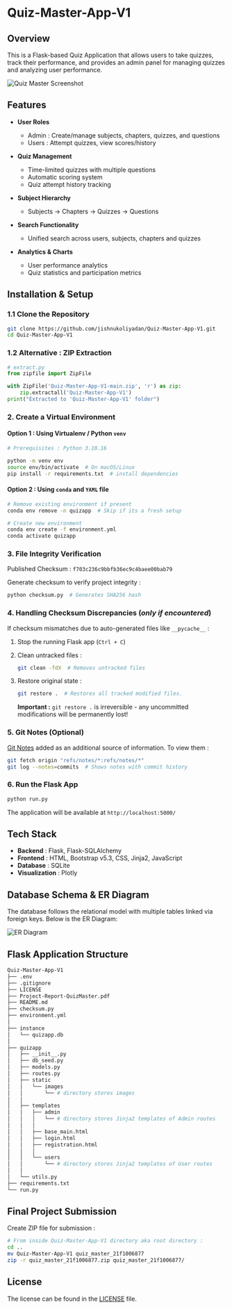# Quiz-Master-App-V1

## Overview

This is a Flask-based Quiz Application that allows users to take quizzes, track their performance, and provides an admin panel for managing quizzes and analyzing user performance.

![Quiz Master Screenshot](quizapp/static/images/admin_summary.png)

## Features

- **User Roles**
  - Admin : Create/manage subjects, chapters, quizzes, and questions
  - Users : Attempt quizzes, view scores/history

- **Quiz Management**
  - Time-limited quizzes with multiple questions
  - Automatic scoring system
  - Quiz attempt history tracking

- **Subject Hierarchy**
  - Subjects → Chapters → Quizzes → Questions

- **Search Functionality**
  - Unified search across users, subjects, chapters and quizzes
  
- **Analytics & Charts**
  - User performance analytics
  - Quiz statistics and participation metrics

## Installation & Setup

### 1.1 Clone the Repository

```bash
git clone https://github.com/jishnukoliyadan/Quiz-Master-App-V1.git
cd Quiz-Master-App-V1
```

### 1.2 Alternative : ZIP Extraction

```python
# extract.py
from zipfile import ZipFile

with ZipFile('Quiz-Master-App-V1-main.zip', 'r') as zip:
    zip.extractall('Quiz-Master-App-V1')
print("Extracted to 'Quiz-Master-App-V1' folder")
```

### 2. Create a Virtual Environment

#### Option 1 : Using Virtualenv / Python `venv`

```bash
# Prerequisites : Python 3.10.16

python -m venv env
source env/bin/activate  # On macOS/Linux
pip install -r requirements.txt  # install dependencies
```

#### Option 2 : Using `conda` and `YAML` file

```bash
# Remove existing environment if present
conda env remove -n quizapp  # Skip if its a fresh setup

# Create new environment
conda env create -f environment.yml
conda activate quizapp
```

### 3. File Integrity Verification

Published Checksum : `f703c236c9bbfb36ec9c4baee00bab79`

Generate checksum to verify project integrity :

```bash
python checksum.py  # Generates SHA256 hash
```

### 4. Handling Checksum Discrepancies (*only if encountered*)

If checksum mismatches due to auto-generated files like `__pycache__` :

1. Stop the running Flask app (`Ctrl + C`)

2. Clean untracked files :

    ```bash
    git clean -fdX  # Removes untracked files
    ```

3. Restore original state :

    ```bash
    git restore .  # Restores all tracked modified files.
    ```

    **Important :** `git restore .` is irreversible - any uncommitted modifications will be permanently lost!

### 5. Git Notes (Optional)

[Git Notes](https://git-scm.com/docs/git-notes) added as an additional source of information. To view them :

```bash
git fetch origin "refs/notes/*:refs/notes/*"
git log --notes=commits  # Shows notes with commit history
```

### 6. Run the Flask App

```sh
python run.py
```

The application will be available at `http://localhost:5000/`

## Tech Stack

- **Backend** : Flask, Flask-SQLAlchemy
- **Frontend** : HTML, Bootstrap v5.3, CSS, Jinja2, JavaScript
- **Database** : SQLite
- **Visualization** : Plotly

## Database Schema & ER Diagram

The database follows the relational model with multiple tables linked via foreign keys. Below is the ER Diagram:

![ER Diagram](quizapp/static/images/ER_Diagram.png)

## Flask Application Structure

```bash
Quiz-Master-App-V1
├── .env
├── .gitignore
├── LICENSE
├── Project-Report-QuizMaster.pdf
├── README.md
├── checksum.py
├── environment.yml
│
├── instance
│   └── quizapp.db
│
├── quizapp
│   ├── __init__.py
│   ├── db_seed.py
│   ├── models.py
│   ├── routes.py
│   ├── static
│   │   └── images
│   │       └── # directory stores images
│   │
│   ├── templates
│   │   ├── admin
│   │   │   └── # directory stores Jinja2 templates of Admin routes
│   │   │ 
│   │   ├── base_main.html
│   │   ├── login.html
│   │   ├── registration.html
│   │   │ 
│   │   └── users
│   │       └── # directory stores Jinja2 templates of User routes
│   │
│   └── utils.py
├── requirements.txt
└── run.py
```

## Final Project Submission

Create ZIP file for submission :

```bash
# From inside Quiz-Master-App-V1 directory aka root directory :
cd ..
mv Quiz-Master-App-V1 quiz_master_21f1006877
zip -r quiz_master_21f1006877.zip quiz_master_21f1006877/
```

## License

The license can be found in the [LICENSE](LICENSE) file.